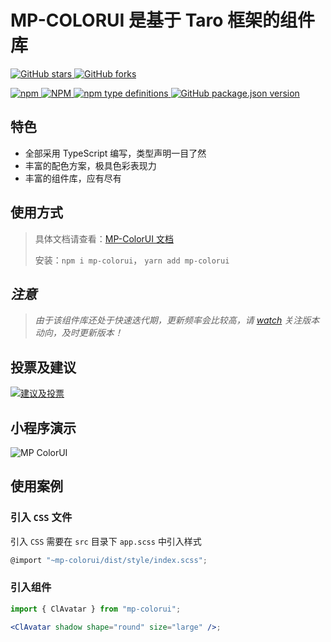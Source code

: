 # MP-COLORUI 是基于 Taro 框架的组件库

[![GitHub stars](https://img.shields.io/github/stars/yinliangdream/mp-colorui?style=social) ![GitHub forks](https://img.shields.io/github/forks/yinliangdream/mp-colorui?style=social)](https://github.com/yinLiangDream/mp-colorui)

[![npm](https://img.shields.io/npm/dm/mp-colorui) ![NPM](https://img.shields.io/npm/l/mp-colorui) ![npm type definitions](https://img.shields.io/npm/types/mp-colorui) ![GitHub package.json version](https://img.shields.io/github/package-json/v/yinliangdream/mp-colorui)](https://github.com/yinLiangDream/mp-colorui)

## 特色

- 全部采用 TypeScript 编写，类型声明一目了然
- 丰富的配色方案，极具色彩表现力
- 丰富的组件库，应有尽有

## 使用方式

> 具体文档请查看：[MP-ColorUI 文档](https://yinliangdream.github.io/mp-colorui-doc/home/introduce.html)
>
> 安装：`npm i mp-colorui`， `yarn add mp-colorui`

## _注意_

> _由于该组件库还处于快速迭代期，更新频率会比较高，请 [watch](https://github.com/yinLiangDream/mp-colorui) 关注版本动向，及时更新版本！_

## 投票及建议

[![建议及投票](https://feathub.com/yinLiangDream/mp-colorui?format=svg)](https://feathub.com/yinLiangDream/mp-colorui)

## 小程序演示

![MP ColorUI](https://md-1255362963.cos.ap-chengdu.myqcloud.com/coloruiqrcode.png)

## 使用案例

### 引入 `CSS` 文件

引入 `CSS` 需要在 `src` 目录下 `app.scss` 中引入样式

```js
@import "~mp-colorui/dist/style/index.scss";
```

### 引入组件

```jsx
import { ClAvatar } from "mp-colorui";

<ClAvatar shadow shape="round" size="large" />;
```
